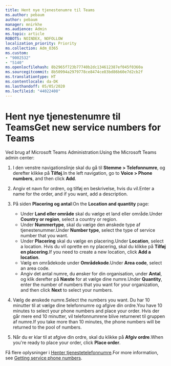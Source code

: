 ```yaml
---
title: Hent nye tjenestenumre til Teams
ms.author: pebaum
author: pebaum
manager: mnirkhe
ms.audience: Admin
ms.topic: article
ROBOTS: NOINDEX, NOFOLLOW
localization_priority: Priority
ms.collection: Adm_O365
ms.custom:
- "9002532"
- "5140"
ms.openlocfilehash: 8b2965f723b77740b2dc134612387ef045f0360a
ms.sourcegitcommit: 8b50994a2979778ce8474ce83bd86b60e7d2cb2f
ms.translationtype: HT
ms.contentlocale: da-DK
ms.lasthandoff: 05/05/2020
ms.locfileid: "44022408"
---
```

# <a name="get-new-service-numbers-for-teams"></a><span data-ttu-id="70974-102">Hent nye tjenestenumre til Teams</span><span class="sxs-lookup"><span data-stu-id="70974-102">Get new service numbers for Teams</span></span>

<span data-ttu-id="70974-103">Ved brug af Microsoft Teams Administration:</span><span class="sxs-lookup"><span data-stu-id="70974-103">Using the Microsoft Teams admin center:</span></span>

1. <span data-ttu-id="70974-104">I den venstre navigationslinje skal du gå til **Stemme > Telefonnumre**, og derefter klikke på **Tilføj**.</span><span class="sxs-lookup"><span data-stu-id="70974-104">In the left navigation, go to **Voice > Phone numbers**, and then click **Add**.</span></span>
2. <span data-ttu-id="70974-105">Angiv et navn for ordren, og tilføj en beskrivelse, hvis du vil.</span><span class="sxs-lookup"><span data-stu-id="70974-105">Enter a name for the order, and if you want, add a description.</span></span>
3. <span data-ttu-id="70974-106">På siden **Placering og antal**:</span><span class="sxs-lookup"><span data-stu-id="70974-106">On the **Location and quantity** page:</span></span>

    - <span data-ttu-id="70974-107">Under **Land eller område** skal du vælge et land eller område.</span><span class="sxs-lookup"><span data-stu-id="70974-107">Under **Country or region**, select a country or region.</span></span>
    - <span data-ttu-id="70974-108">Under **Nummertype**, skal du vælge den ønskede type af tjenestenummer.</span><span class="sxs-lookup"><span data-stu-id="70974-108">Under **Number type**, select the type of service number that you want.</span></span>
    - <span data-ttu-id="70974-109">Under **Placering** skal du vælge en placering.</span><span class="sxs-lookup"><span data-stu-id="70974-109">Under **Location**, select a location.</span></span> <span data-ttu-id="70974-110">Hvis du vil oprette en ny placering, skal du klikke på **Tilføj en placering**.</span><span class="sxs-lookup"><span data-stu-id="70974-110">If you need to create a new location, click **Add a location**.</span></span>
    - <span data-ttu-id="70974-111">Vælg en områdekode under **Områdekode**.</span><span class="sxs-lookup"><span data-stu-id="70974-111">Under **Area code**, select an area code.</span></span>
    - <span data-ttu-id="70974-112">Angiv det antal numre, du ønsker for din organisation, under **Antal**, og klik derefter på **Næste** for at vælge dine numre.</span><span class="sxs-lookup"><span data-stu-id="70974-112">Under **Quantity**, enter the number of numbers that you want for your organization, and then click **Next** to select your numbers.</span></span>
    
4. <span data-ttu-id="70974-113">Vælg de ønskede numre.</span><span class="sxs-lookup"><span data-stu-id="70974-113">Select the numbers you want.</span></span> <span data-ttu-id="70974-114">Du har 10 minutter til at vælge dine telefonnumre og afgive din ordre.</span><span class="sxs-lookup"><span data-stu-id="70974-114">You have 10 minutes to select your phone numbers and place your order.</span></span> <span data-ttu-id="70974-115">Hvis der går mere end 10 minutter, vil telefonnumrene blive returneret til gruppen af numre.</span><span class="sxs-lookup"><span data-stu-id="70974-115">If you take more than 10 minutes, the phone numbers will be returned to the pool of numbers.</span></span>
5. <span data-ttu-id="70974-116">Når du er klar til at afgive din ordre, skal du klikke på **Afgiv ordre**.</span><span class="sxs-lookup"><span data-stu-id="70974-116">When you're ready to place your order, click **Place order**.</span></span>

<span data-ttu-id="70974-117">Få flere oplysninger i [Henter tjenestetelefonnumre](https://docs.microsoft.com/microsoftteams/getting-service-phone-numbers).</span><span class="sxs-lookup"><span data-stu-id="70974-117">For more information, see [Getting service phone numbers](https://docs.microsoft.com/microsoftteams/getting-service-phone-numbers).</span></span>
